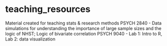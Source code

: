 # teaching_resources
Material created for teaching stats & research methods 
PSYCH 2840 - Data simulations for understanding the importance of large sample sizes and the logic of NHST; Logic of bivariate correlation
PSYCH 9040 - Lab 1: Intro to R, Lab 2: data visualization 


